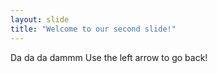```yaml
---
layout: slide
title: "Welcome to our second slide!"
---
```

Da da da dammm
Use the left arrow to go back!
